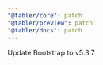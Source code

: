 ```yaml
---
"@tabler/core": patch
"@tabler/preview": patch
"@tabler/docs": patch
---
```


Update Bootstrap to v5.3.7

